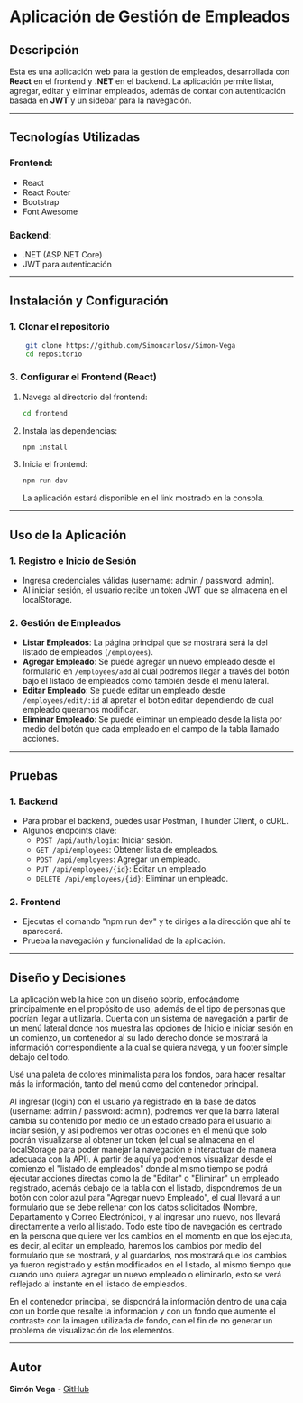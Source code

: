 # Aplicación de Gestión de Empleados

## Descripción

Esta es una aplicación web para la gestión de empleados, desarrollada con **React** en el frontend y **.NET** en el backend. La aplicación permite listar, agregar, editar y eliminar empleados, además de contar con autenticación basada en **JWT** y un sidebar para la navegación.

---

## Tecnologías Utilizadas

### Frontend:

- React
- React Router
- Bootstrap
- Font Awesome

### Backend:

- .NET (ASP.NET Core)
- JWT para autenticación

---

## Instalación y Configuración

### 1. Clonar el repositorio

```bash
    git clone https://github.com/Simoncarlosv/Simon-Vega
    cd repositorio
```

### 3. Configurar el Frontend (React)

1. Navega al directorio del frontend:
   ```bash
   cd frontend
   ```
2. Instala las dependencias:
   ```bash
   npm install
   ```
3. Inicia el frontend:
   ```bash
   npm run dev
   ```
   La aplicación estará disponible en el link mostrado en la consola.

---

## Uso de la Aplicación

### 1. Registro e Inicio de Sesión

- Ingresa credenciales válidas (username: admin / password: admin).
- Al iniciar sesión, el usuario recibe un token JWT que se almacena en el localStorage.

### 2. Gestión de Empleados

- **Listar Empleados**: La página principal que se mostrará será la del listado de empleados (`/employees`).
- **Agregar Empleado**: Se puede agregar un nuevo empleado desde el formulario en `/employees/add` al cual podremos llegar a través del botón bajo el listado de empleados como también desde el menú lateral.
- **Editar Empleado**: Se puede editar un empleado desde `/employees/edit/:id` al apretar el botón editar dependiendo de cual empleado queramos modificar.
- **Eliminar Empleado**: Se puede eliminar un empleado desde la lista por medio del botón que cada empleado en el campo de la tabla llamado acciones.

---

## Pruebas

### 1. Backend

- Para probar el backend, puedes usar Postman, Thunder Client, o cURL.
- Algunos endpoints clave:
  - `POST /api/auth/login`: Iniciar sesión.
  - `GET /api/employees`: Obtener lista de empleados.
  - `POST /api/employees`: Agregar un empleado.
  - `PUT /api/employees/{id}`: Editar un empleado.
  - `DELETE /api/employees/{id}`: Eliminar un empleado.

### 2. Frontend

- Ejecutas el comando "npm run dev" y te diriges a la dirección que ahí te aparecerá.
- Prueba la navegación y funcionalidad de la aplicación.

---

## Diseño y Decisiones

La aplicación web la hice con un diseño sobrio, enfocándome principalmente en el propósito de uso, además de el tipo de personas que podrían llegar a utilizarla. Cuenta con un sistema de navegación a partir de un menú lateral donde nos muestra las opciones de Inicio e iniciar sesión en un comienzo, un contenedor al su lado derecho donde se mostrará la información correspondiente a la cual se quiera navega, y un footer simple debajo del todo.

Usé una paleta de colores minimalista para los fondos, para hacer resaltar más la información, tanto del menú como del contenedor principal.

Al ingresar (login) con el usuario ya registrado en la base de datos (username: admin / password: admin), podremos ver que la barra lateral cambia su contenido por medio de un estado creado para el usuario al inciar sesión, y así podremos ver otras opciones en el menú que solo podrán visualizarse al obtener un token (el cual se almacena en el localStorage para poder manejar la navegación e interactuar de manera adecuada con la API). A partir de aquí ya podremos visualizar desde el comienzo el "listado de empleados" donde al mismo tiempo se podrá ejecutar acciones directas como la de "Editar" o "Eliminar" un empleado registrado, además debajo de la tabla con el listado, dispondremos de un botón con color azul para "Agregar nuevo Empleado", el cual llevará a un formulario que se debe rellenar con los datos solicitados (Nombre, Departamento y Correo Electrónico), y al ingresar uno nuevo, nos llevará directamente a verlo al listado. Todo este tipo de navegación es centrado en la persona que quiere ver los cambios en el momento en que los ejecuta, es decir, al editar un empleado, haremos los cambios por medio del formulario que se mostrará, y al guardarlos, nos mostrará que los cambios ya fueron registrado y están modificados en el listado, al mismo tiempo que cuando uno quiera agregar un nuevo empleado o eliminarlo, esto se verá reflejado al instante en el listado de empleados.

En el contenedor principal, se dispondrá la información dentro de una caja con un borde que resalte la información y con un fondo que aumente el contraste con la imagen utilizada de fondo, con el fin de no generar un problema de visualización de los elementos.

---

## Autor

**Simón Vega** - [GitHub](https://github.com/Simoncarlosv)

